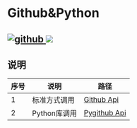 # Github&Python

[![github](https://gitee.com/zbsilent/imag/raw/master/root/github%20(1).svg) ![](https://img.shields.io/badge/github-zbsilent-brightgreen)](https://github.com/zbsilent)
---
## 说明

序号|说明|路径
----|----|----
1  |标准方式调用|[Github Api](wiki/find.md)
2  |Python库调用|[Pygithub Api](wiki/find.md)
